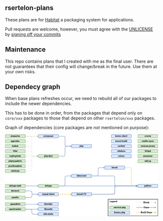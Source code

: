 ## rsertelon-plans

These plans are for [Habitat](https://habitat.sh) a packaging system for applications.

Pull requests are welcome, however, you must agree with the [UNLICENSE](http://unlicense.org) by [signing off your commits](https://elinux.org/Developer_Certificate_Of_Origin)

## Maintenance

This repo contains plans that I created with me as the final user. There are not guarantees that their config will change/break in the future. Use them at your own risks.

## Dependecy graph

When base plans refreshes occur, we need to rebuild all of our packages to include the newer dependencies.

This has to be done in order, from the packages that depend only on ` core/xxx` packages to those that depend on other `rsertelon/xxx` packages.

Graph of dependencies (core packages are _not_ mentioned on purpose):

[![View the graph of dependencies](.github/graph-dependencies.png)](https://viewer.diagrams.net/?tags={}&highlight=0000ff&edit=_blank&layers=1&nav=1&title=rsertelon%20plans%20dependencies#R7V1dk6I4FP01PjolCR%2F62Hb3ztbszNZUzcPsPkaImm0kDMRW%2B9dvUFDJ1W6aBoIDVV3VJmA0Oefc3HsT4gDfr7afIxIuv3GP%2BgM08rYD%2FDBAyEAIDZK%2FkbdLawzTONQsIualdaeKH%2ByFppWjtHbNPBrnbhSc%2B4KF%2BUqXBwF1Ra6ORBHf5G%2Bbcz%2F%2FqSFZUFDxwyU%2BrP3JPLE81I6Rc6r%2Fk7LFMvtkw54crqxIdnPak3hJPL45q8KPA3wfcS4Or1bbe%2Bono5eNy%2BF9f1y5evxiEQ1EkTfM%2Fg7vvc%2BPf72E5Av%2F%2BfOL6ayN4Tj9cs%2FEX6c9HiCbrMIBngazOPknr36lCxp4aTfELhubiK8DjybNj%2BR9myUT9EdI3OTqRtJB1i3FypclQ76c80Ck8BpYlmMR8afjmKLkDub799znkSwHPJB3TonPFoEs%2BnQu%2Bzh9ppFgEpu7tFrwMGs5%2FVbpqCQ30u3VgTKOwy%2BJS%2FmKimgnb0nf4IzSQUk5a2aQbk4EwNk9y3Pws0qSkm5xbPuEi3yRQvMOmAyAEkkQIc%2BvYGIUwORsxAcIexYde%2BYRm7MrYzTDtg3GugiqFQAyzuNhZLbhDA8DXcAD1QUHhnCs5CAvaRfhGOtGw7xkwvzEXnjsOQeH%2FWudWNv9MA3j%2FTjdyRsMHG73Q5Ndl68Wyf8ZYU%2FEz1qTX27f4OFaF6E2TN1YWwDrGWeBO3R9lnSpUkwIHc%2FdS5jY7pjO5rowcVDL9GdfwITH3QDDVhSCLvgKzaLhXEZjOFsz%2FzUX7vfBRBWIfn9hfBkTw0GdAMRURGIi3SKZAEBc2cEZ74bRAgLRPq1nCj0HhK9CHtOoE4i0zqc2YMTpRjxgHYlwWgcHAnB41F8vugGHqg7s6J4%2FDJgBOOAx3NBZJzBpHyQwDeDxZ%2BpWPaffBh7mSDseMFRfWoR1EQzD0T5%2FwBjdZ7MV80VHHSxzrF0fMFCXkPDNnHQjCFERsQztiMAwXSIieBR1JbWoBupYPyYwUl89edyNO4EHCNS1TyRZw%2Bd47OJffpcS8GAu0Z7OQjBaX%2B0EC3aCe7yLHhcaaRcKjNh5SAPvia26CIh%2BfwvBkD0BRETEfaraCb4NTPR7XAjG7OEy7MQkorpa%2BnPwCAbsEozhPOyGwWrhFAKDdgnIake8FQs6gYkKCdYOCQxHQh6LOdt2EQ%2FT1D2BYBiOpHh0VyS2bpFgGI2EO7HkFcPR0oldXTvUvzKCYSgSERb4nFfsat2IQLSHIhiGIhGNmc%2F4MN4FbjdAad%2BmbhiMRK6fPIfQBbOlphr1u78YxiMRlX2M6TCM%2BHbXTZloDxMxjErEUojQ6yYe2jPyGK4jrlfrSP51EpAW2C24jLhhT2z4X8VrVrcCiPagHcOg%2FcVns2EsiGAVe1stnd1B6ld75J7NY7mnthQkaODdJY%2FwypLrkzhmbn7wqbeg2VDySEaYCx4Q%2F%2FFUO6VbJv7J7pav%2F5WvR5%2BstPSQjM4oK%2ByyQiD798954exdSfH0tn0pe19ZYJNevA6rHBS%2Bjlz6ynCmNkeQaEHFa1q4wpMzHlgXaJDVRdSXmnnOf99L3Eg%2F4TtnyaLwkYaTK6FY1sShn%2Bm7TgwDDan7c22lncM4gHb2TD32%2BgPkhRmO95O3QWq%2BLZT32zFIZ9njlO%2B4gBy6R35HnRhLkh%2Bru0JUFdXNfphPqsF0eyReHmfhRu14XgrzObXdi1LwnMlsNGqXFHBBKRyyLbqkgA2FwerBCYWlYCt%2BjdJO3UqAibxuKyHP%2BwtHfDSnBPsmJgWs5hMmJScFEysNmQ1PCpdOYeil0AopZP7Cm1oYa5WCYsvN7Imed0tBmV2wrTRUtxRg4rpuKSSF70QIGgX7GjQy9QqkQHbqBr2mwxYpbQGErQYQZb0m1f0aN%2Bw2wSWEXiCtFkh28l7LBaKmntXsZWGBqM6U07BA4JpODQLRyf6byi8ZRf2nw37mtkTVx%2FJHo%2BrjxNMU%2FeEKWk9%2FjfRHBelvaI4fzDz9R2VDaSPfELIaDqXhemVP%2Fxugv%2B5M0iRPf6d0JklpCDVL%2F2w8evq3g%2F6FlxSQVvori2KlrT9Wl%2Bkatv5WFWvLPf0ro79ZkP5nZ7rroL8SsWI1%2FV%2BY%2FmoMrS5I1E1%2F1NO%2FTfQvurfC1sp%2BEPmWZT%2BIfBtmfyMLyj37q2a%2FXtffVFwWS3VZitLfUpwoS3Wi6qZ%2FI4vIPf0L0j8b%2Fbddf73W36rI9TdHml3%2FRhaOe%2FoXpX%2FhyNdpk%2FXHZfeVqtYf7M6um%2F6NLAv39K%2Ba%2Fge%2B6aK%2Fpf5aV9nI11KnkaYj337Rt1X0twrSX%2B%2BiL%2FhtDXUvT2H6KxkkU91dVDf9%2B0XfVtF%2FUpT%2BrXqSwFETNmUzP46aQqqb%2Fo0s%2BvZ74qpTSOGFAb174hSzXnrTKDjUvuFNo5k%2Be4HcikCMwh6UXoWYqkKskgqZqApRGqpbIY2sHPcKqdDJupF91apCyu6rBgppeF%2B1jXqF3JhCij7G2TKFlD3YApyQoSZz61ZI80809wr52LNrhR9O0KsQJbsKdlaUfjan6Tik%2BQede4V8TCHoNhSimn67ZByC1cnIaDYOyX7V%2BkwhMY2emQRJAvi0AHL5HY%2FBc5TE5HErjb4fhodT%2B4wFZP%2BlK0elpefgAVSwdlRau%2BWpvcsXuiz0WN1nZ4w%2FlbTRk8mbTdVtpeF62wMN4RmlCRxfyYz6ec4Rny0Sb8SV0FBJhGmiS%2BYS%2Fy69sGKet%2BdecrT5C5nt20t4FSY92vfRmg6shws8yPPkmupdHgTUFWnLg6NEz%2BnyiuSu2ojRJ5SDBlfCneNjZPlWswb4fB7TenBuy2kk7fUh22JPzHFl9uRCU3XbE7iAOWWB1wmDciVuOBkU23Zy8AxRRUbFvthsA1al%2BSNcKvBhWnRsV1tsjmVW58PApuq2OXDL3HTNfE9WdcWXubLz%2FmR6MK7KgVFOUStjXGQx4lyc3y5DyeU37iWYPP4P)
